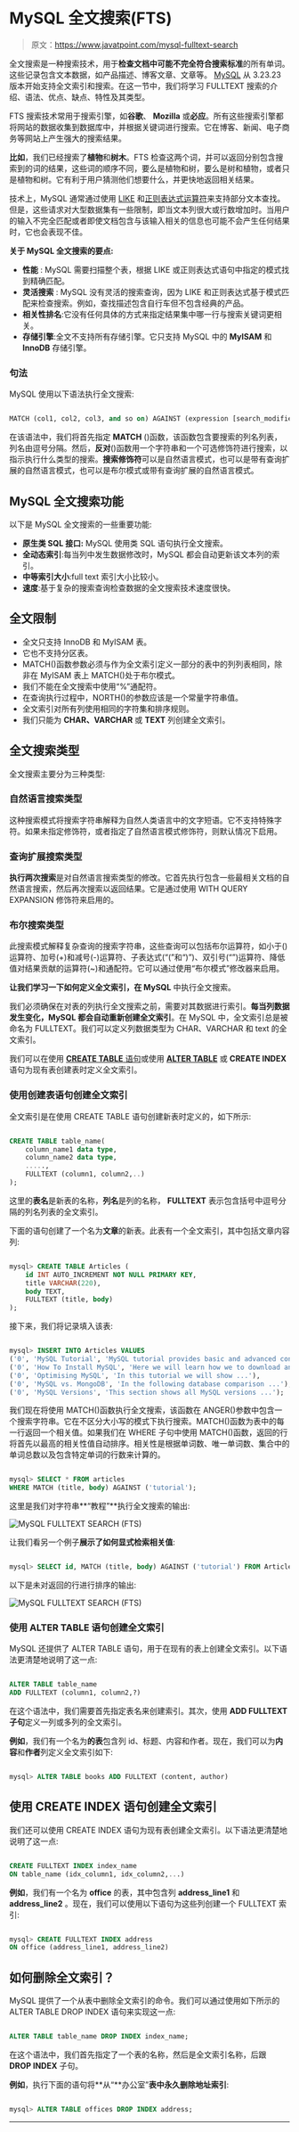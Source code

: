 # MySQL 全文搜索(FTS)

> 原文：<https://www.javatpoint.com/mysql-fulltext-search>

全文搜索是一种搜索技术，用于**检查文档中可能不完全符合搜索标准**的所有单词。这些记录包含文本数据，如产品描述、博客文章、文章等。 [MySQL](https://www.javatpoint.com/mysql-tutorial) 从 3.23.23 版本开始支持全文索引和搜索。在这一节中，我们将学习 FULLTEXT 搜索的介绍、语法、优点、缺点、特性及其类型。

FTS 搜索技术常用于搜索引擎，如**谷歌**、 **Mozilla** 或**必应**。所有这些搜索引擎都将网站的数据收集到数据库中，并根据关键词进行搜索。它在博客、新闻、电子商务等网站上产生强大的搜索结果。

**比如**，我们已经搜索了**植物**和**树木**。FTS 检查这两个词，并可以返回分别包含搜索到的词的结果，这些词的顺序不同，要么是植物和树，要么是树和植物，或者只是植物和树。它有利于用户猜测他们想要什么，并更快地返回相关结果。

技术上，MySQL 通常通过使用 [LIKE](https://www.javatpoint.com/mysql-like) 和[正则表达式运算符](https://www.javatpoint.com/mysql-regular-expressions)来支持部分文本查找。但是，这些请求对大型数据集有一些限制，即当文本列很大或行数增加时。当用户的输入不完全匹配或者即使文档包含与该输入相关的信息也可能不会产生任何结果时，它也会表现不佳。

**关于 MySQL 全文搜索的要点:**

*   **性能** : MySQL 需要扫描整个表，根据 LIKE 或正则表达式语句中指定的模式找到精确匹配。
*   **灵活搜索** : MySQL 没有灵活的搜索查询，因为 LIKE 和正则表达式基于模式匹配来检查搜索。例如，查找描述包含自行车但不包含经典的产品。
*   **相关性排名**:它没有任何具体的方式来指定结果集中哪一行与搜索关键词更相关。
*   **存储引擎**:全文不支持所有存储引擎。它只支持 MySQL 中的 **MyISAM** 和 **InnoDB** 存储引擎。

### 句法

MySQL 使用以下语法执行全文搜索:

```sql

MATCH (col1, col2, col3, and so on) AGAINST (expression [search_modifier])

```

在该语法中，我们将首先指定 **MATCH** ()函数，该函数包含要搜索的列名列表，列名由逗号分隔。然后，**反对**()函数用一个字符串和一个可选修饰符进行搜索，以指示执行什么类型的搜索。**搜索修饰符**可以是自然语言模式，也可以是带有查询扩展的自然语言模式，也可以是布尔模式或带有查询扩展的自然语言模式。

## MySQL 全文搜索功能

以下是 MySQL 全文搜索的一些重要功能:

*   **原生类 SQL 接口:** MySQL 使用类 SQL 语句执行全文搜索。
*   **全动态索引**:每当列中发生数据修改时，MySQL 都会自动更新该文本列的索引。
*   **中等索引大小**:full text 索引大小比较小。
*   **速度**:基于复杂的搜索查询检查数据的全文搜索技术速度很快。

## 全文限制

*   全文只支持 InnoDB 和 MyISAM 表。
*   它也不支持分区表。
*   MATCH()函数参数必须与作为全文索引定义一部分的表中的列列表相同，除非在 MyISAM 表上 MATCH()处于布尔模式。
*   我们不能在全文搜索中使用“%”通配符。
*   在查询执行过程中，NORTH()的参数应该是一个常量字符串值。
*   全文索引对所有列使用相同的字符集和排序规则。
*   我们只能为 **CHAR、VARCHAR** 或 **TEXT** 列创建全文索引。

## 全文搜索类型

全文搜索主要分为三种类型:

### 自然语言搜索类型

这种搜索模式将搜索字符串解释为自然人类语言中的文字短语。它不支持特殊字符。如果未指定修饰符，或者指定了自然语言模式修饰符，则默认情况下启用。

### 查询扩展搜索类型

**执行两次搜索**是对自然语言搜索类型的修改。它首先执行包含一些最相关文档的自然语言搜索，然后再次搜索以返回结果。它是通过使用 WITH QUERY EXPANSION 修饰符来启用的。

### 布尔搜索类型

此搜索模式解释复杂查询的搜索字符串，这些查询可以包括布尔运算符，如小于()运算符、加号(+)和减号(-)运算符、子表达式(“(”和“)”)、双引号(“”)运算符、降低值对结果贡献的运算符(~)和通配符。它可以通过使用“布尔模式”修改器来启用。

**让我们学习一下如何定义全文索引，在 MySQL** 中执行全文搜索。

我们必须确保在对表的列执行全文搜索之前，需要对其数据进行索引。**每当列数据发生变化，MySQL 都会自动重新创建全文索引**。在 MySQL 中，全文索引总是被命名为 FULLTEXT。我们可以定义列数据类型为 CHAR、VARCHAR 和 text 的全文索引。

我们可以在使用 [**CREATE TABLE** 语句](https://www.javatpoint.com/mysql-create-table)或使用 [**ALTER TABLE**](https://www.javatpoint.com/mysql-alter-table) 或 **CREATE INDEX** 语句为现有表创建表时定义全文索引。

### 使用创建表语句创建全文索引

全文索引是在使用 CREATE TABLE 语句创建新表时定义的，如下所示:

```sql

CREATE TABLE table_name(
	column_name1 data type,
	column_name2 data type,
	.....,
	FULLTEXT (column1, column2,..)
);

```

这里的**表名**是新表的名称，**列名**是列的名称， **FULLTEXT** 表示包含括号中逗号分隔的列名列表的全文索引。

下面的语句创建了一个名为**文章**的新表。此表有一个全文索引，其中包括文章内容列:

```sql

mysql> CREATE TABLE Articles (
	id INT AUTO_INCREMENT NOT NULL PRIMARY KEY,
	title VARCHAR(220),
	body TEXT,
	FULLTEXT (title, body)
);

```

接下来，我们将记录填入该表:

```sql

mysql> INSERT INTO Articles VALUES
('0', 'MySQL Tutorial', 'MySQL tutorial provides basic and advanced concepts for beginners ...'),
('0', 'How To Install MySQL', 'Here we will learn how we to download and install MySQL ...'),
('0', 'Optimising MySQL', 'In this tutorial we will show ...'),
('0', 'MySQL vs. MongoDB', 'In the following database comparison ...'),
('0', 'MySQL Versions', 'This section shows all MySQL versions ...');

```

我们现在将使用 MATCH()函数执行全文搜索，该函数在 ANGER()参数中包含一个搜索字符串。它在不区分大小写的模式下执行搜索。MATCH()函数为表中的每一行返回一个相关值。如果我们在 WHERE 子句中使用 MATCH()函数，返回的行将首先以最高的相关性值自动排序。相关性是根据单词数、唯一单词数、集合中的单词总数以及包含特定单词的行数来计算的。

```sql

mysql> SELECT * FROM articles 
WHERE MATCH (title, body) AGAINST ('tutorial');

```

这里是我们对字符串**“教程”**执行全文搜索的输出:

![MySQL FULLTEXT SEARCH (FTS)](img/204584d160a75f7c433bafd51c386e0c.png)

让我们看另一个例子**展示了如何显式检索相关值**:

```sql

mysql> SELECT id, MATCH (title, body) AGAINST ('tutorial') FROM Articles;

```

以下是未对返回的行进行排序的输出:

![MySQL FULLTEXT SEARCH (FTS)](img/657a283866c2398b2c99414f68d32ea4.png)

### 使用 ALTER TABLE 语句创建全文索引

MySQL 还提供了 ALTER TABLE 语句，用于在现有的表上创建全文索引。以下语法更清楚地说明了这一点:

```sql

ALTER TABLE table_name  
ADD FULLTEXT (column1, column2,?)

```

在这个语法中，我们需要首先指定表名来创建索引。其次，使用 **ADD FULLTEXT 子句**定义一列或多列的全文索引。

**例如**，我们有一个名为**的表**包含列 id、标题、内容和作者。现在，我们可以为**内容**和**作者**列定义全文索引如下:

```sql

mysql> ALTER TABLE books ADD FULLTEXT (content, author)

```

## 使用 CREATE INDEX 语句创建全文索引

我们还可以使用 CREATE INDEX 语句为现有表创建全文索引。以下语法更清楚地说明了这一点:

```sql

CREATE FULLTEXT INDEX index_name
ON table_name (idx_column1, idx_column2,...)

```

**例如**，我们有一个名为 **office** 的表，其中包含列 **address_line1** 和 **address_line2** 。现在，我们可以使用以下语句为这些列创建一个 FULLTEXT 索引:

```sql

mysql> CREATE FULLTEXT INDEX address
ON office (address_line1, address_line2)

```

## 如何删除全文索引？

MySQL 提供了一个从表中删除全文索引的命令。我们可以通过使用如下所示的 ALTER TABLE DROP INDEX 语句来实现这一点:

```sql

ALTER TABLE table_name DROP INDEX index_name;

```

在这个语法中，我们首先指定了一个表的名称，然后是全文索引名称，后跟 **DROP INDEX** 子句。

**例如**，执行下面的语句将**从“**办公室”**表中永久删除地址索引**:

```sql

mysql> ALTER TABLE offices DROP INDEX address;

```

* * *
